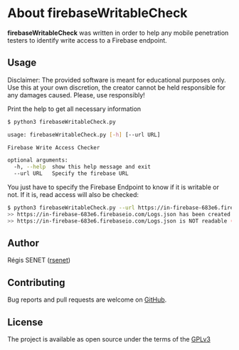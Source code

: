 # About firebaseWritableCheck

**firebaseWritableCheck** was written in order to help any mobile penetration testers to identify write access to a Firebase endpoint.

## Usage

Disclaimer: The provided software is meant for educational purposes only. Use this at your own discretion, the creator cannot be held responsible for any damages caused. Please, use responsibly!

Print the help to get all necessary information

```bash
$ python3 firebaseWritableCheck.py 

usage: firebaseWritableCheck.py [-h] [--url URL]

Firebase Write Access Checker

optional arguments:
  -h, --help  show this help message and exit
  --url URL   Specify the firebase URL
```

You just have to specify the Firebase Endpoint to know if it is writable or not. If it is, read access will also be checked:

```bash
$ python3 firebaseWritableCheck.py --url https://in-firebase-683e6.firebaseio.com/Logs.json
>> https://in-firebase-683e6.firebaseio.com/Logs.json has been created (write permission is allowed)
>> https://in-firebase-683e6.firebaseio.com/Logs.json is NOT readable (read permission is NOT allowed)
```

## Author

Régis SENET ([rsenet](https://github.com/rsenet))


## Contributing

Bug reports and pull requests are welcome on [GitHub](https://github.com/rsenet/firebaseWritableCheck).

## License

The project is available as open source under the terms of the [GPLv3](https://www.gnu.org/licenses/quick-guide-gplv3.en.html)
